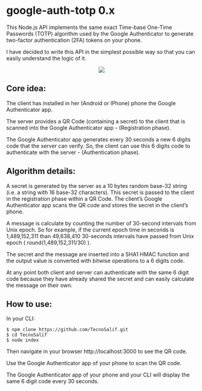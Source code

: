 # google-auth-totp 0.x

This Node.js API implements the same exact Time-base One-Time Passwords (TOTP) algorithm used by the Google Authenticator to generate two-factor authentication (2FA) tokens on your phone.

I have decided to write this API in the simplest possible way so that you can easily understand the logic of it.

<p align="center">
  <img src="instructions.gif"/>
</p>

## Core idea:

The client has installed in her (Android or IPhone) phone the Google Authenticator app.

The server provides a QR Code (containing a secret) to the client that is scanned into the Google Authenticator app - (Registration phase).

The Google Authenticator app generates every 30 seconds a new 6 digits code that the server can verify. So, the client can use this 6 digits code to authenticate with the server - (Authentication phase).

## Algorithm details:

A secret is generated by the server as a 10 bytes random base-32 string (i.e. a string with 16 base-32 characters).
This secret is passed to the client in the registration phase within a QR Code. The client’s Google Authenticator app scans the QR code and stores the secret in the client’s phone.

A message is calculate by counting the number of 30-second intervals from Unix epoch. So for example, if the current epoch time in seconds is 1,489,152,311 than 49,638,410 30-seconds intervals have passed from Unix epoch ( round(1,489,152,311/30) ). 

The secret and the message are inserted into a SHA1 HMAC function and the output value is converted with bitwise operations to a 6 digits code.

At any point both client and server can authenticate with the same 6 digit code because they have already shared the secret and can easily calculate the message on their own.

## How to use:

In your CLI:

    $ npm clone https://github.com/TecnoSalif.git
    $ cd TecnoSalif
    $ node index

Then navigate in your browser http://localhost:3000 to see the QR code.

Use the Google Authenticator app of your phone to scan the QR code.

The Google Authenticator app of your phone and your CLI will display the same 6 digit code every 30 seconds.


